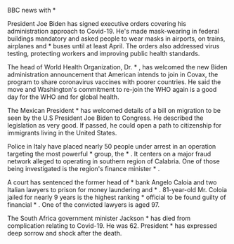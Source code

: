 BBC news with *

President Joe Biden has signed executive orders covering his administration approach to Covid-19. He's made mask-wearing in federal buildings mandatory and asked people to wear masks in airports, on trains, airplanes and * buses until at least April. The orders also addressed virus testing, protecting workers and improving public health standards.

The head of World Health Organization, Dr. * , has welcomed the new Biden administration announcement that American intends to join in Covax, the program to share coronavirus vaccines with poorer countries. He said the move and Washington's commitment to re-join the WHO again is a good day for the WHO and for global health.

The Mexican President * has welcomed details of a bill on migration to be seen by the U.S President Joe Biden to Congress. He described the legislation as very good. If passed, he could open a path to citizenship for immigrants living in the United States.

Police in Italy have placed nearly 50 people under arrest in an operation targeting the most powerful * group, the * . It centers on a major fraud network alleged to operating in southern region of Calabria. One of those being investigated is the region's finance minister * .

A court has sentenced the former head of * bank Angelo Caloia and two Italian lawyers to prison for money laundering and * . 81-year-old Mr. Coloia jailed for nearly 9 years is the highest ranking * official to be found guilty of financial * . One of the convicted lawyers is aged 97.

The South Africa government minister Jackson * has died from complication relating to Covid-19. He was 62. President * has expressed deep sorrow and shock after the death.
